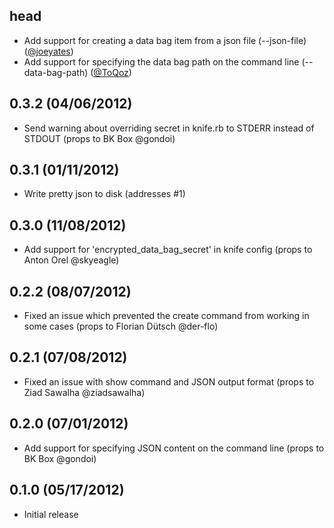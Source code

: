 ## head
* Add support for creating a data bag item from a json file (--json-file)  ([@joeyates](https://github.com/joeyates))
* Add support for specifying the data bag path on the command line (--data-bag-path) ([@ToQoz](https://github.com/ToQoz))

## 0.3.2 (04/06/2012)
* Send warning about overriding secret in knife.rb to STDERR instead of STDOUT (props to BK Box @gondoi)

## 0.3.1 (01/11/2012)
* Write pretty json to disk (addresses #1)

## 0.3.0 (11/08/2012)
* Add support for 'encrypted_data_bag_secret' in knife config (props to Anton Orel @skyeagle)

## 0.2.2 (08/07/2012)
* Fixed an issue which prevented the create command from working in some cases (props to Florian Dütsch @der-flo)

## 0.2.1 (07/08/2012)
* Fixed an issue with show command and JSON output format (props to Ziad Sawalha @ziadsawalha)

## 0.2.0 (07/01/2012)
* Add support for specifying JSON content on the command line (props to BK Box @gondoi)

## 0.1.0 (05/17/2012)
* Initial release
